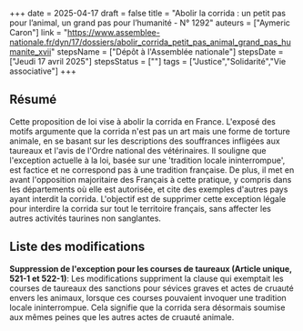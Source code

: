 +++
date = 2025-04-17
draft = false
title = "Abolir la corrida : un petit pas pour l’animal, un grand pas pour l’humanité - N° 1292"
auteurs = ["Aymeric Caron"]
link = "https://www.assemblee-nationale.fr/dyn/17/dossiers/abolir_corrida_petit_pas_animal_grand_pas_humanite_xvii"
stepsName = ["Dépôt à l'Assemblée nationale"]
stepsDate = ["Jeudi 17 avril 2025"]
stepsStatus = [""]
tags = ["Justice","Solidarité","Vie associative"]
+++

## Résumé

Cette proposition de loi vise à abolir la corrida en France. L'exposé des motifs argumente que la corrida n'est pas un art mais une forme de torture animale, en se basant sur les descriptions des souffrances infligées aux taureaux et l'avis de l'Ordre national des vétérinaires. Il souligne que l'exception actuelle à la loi, basée sur une 'tradition locale ininterrompue', est factice et ne correspond pas à une tradition française. De plus, il met en avant l'opposition majoritaire des Français à cette pratique, y compris dans les départements où elle est autorisée, et cite des exemples d'autres pays ayant interdit la corrida. L'objectif est de supprimer cette exception légale pour interdire la corrida sur tout le territoire français, sans affecter les autres activités taurines non sanglantes.

## Liste des modifications

**Suppression de l'exception pour les courses de taureaux (Article unique, 521-1 et 522-1)**: Les modifications suppriment la clause qui exemptait les courses de taureaux des sanctions pour sévices graves et actes de cruauté envers les animaux, lorsque ces courses pouvaient invoquer une tradition locale ininterrompue. Cela signifie que la corrida sera désormais soumise aux mêmes peines que les autres actes de cruauté animale.
